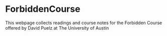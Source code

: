 # ForbiddenCourse
This webpage collects readings and course notes for the Forbidden Course offered by David Puelz at The University of Austin
